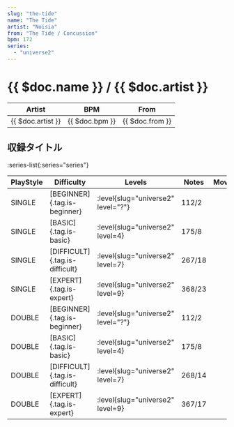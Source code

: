 ```yaml
---
slug: "the-tide"
name: "The Tide"
artist: "Noisia"
from: "The Tide / Concussion"
bpm: 172
series:
  - "universe2"
---
```


# {{ $doc.name }} / {{ $doc.artist }}

|Artist|BPM|From|
|------|---|----|
|{{ $doc.artist }}|{{ $doc.bpm }}|{{ $doc.from }}|

## 収録タイトル

:series-list{:series="series"}

|PlayStyle|Difficulty|Levels|Notes|Movie|
|---------|----------|------|-----|-----|
|SINGLE|[BEGINNER]{.tag.is-beginner}|<div class="field is-grouped is-grouped-multiline"> :level{slug="universe2" level="?"}</div>|112/2||
|SINGLE|[BASIC]{.tag.is-basic}|<div class="field is-grouped is-grouped-multiline"> :level{slug="universe2" level=4}</div>|175/8||
|SINGLE|[DIFFICULT]{.tag.is-difficult}|<div class="field is-grouped is-grouped-multiline"> :level{slug="universe2" level=7}</div>|267/18||
|SINGLE|[EXPERT]{.tag.is-expert}|<div class="field is-grouped is-grouped-multiline"> :level{slug="universe2" level=9}</div>|368/23||
|DOUBLE|[BEGINNER]{.tag.is-beginner}|<div class="field is-grouped is-grouped-multiline"> :level{slug="universe2" level="?"}</div>|112/2||
|DOUBLE|[BASIC]{.tag.is-basic}|<div class="field is-grouped is-grouped-multiline"> :level{slug="universe2" level=4}</div>|175/8||
|DOUBLE|[DIFFICULT]{.tag.is-difficult}|<div class="field is-grouped is-grouped-multiline"> :level{slug="universe2" level=7}</div>|268/14||
|DOUBLE|[EXPERT]{.tag.is-expert}|<div class="field is-grouped is-grouped-multiline"> :level{slug="universe2" level=9}</div>|367/17||
